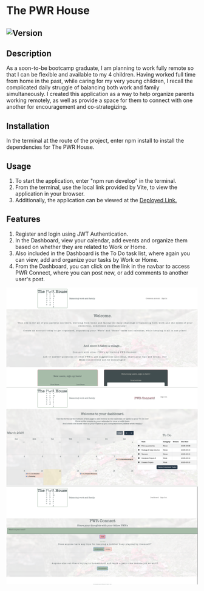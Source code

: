 # The PWR House
## ![Version](https://img.shields.io/badge/Version-1.0.0-blue)

## Description

As a soon-to-be bootcamp graduate, I am planning to work fully remote so that I can be flexible and available to my 4 children. Having worked full time from home in the past, while caring for my very young children, I recall the complicated daily struggle of balancing both work and family simultaneously. I created this application as a way to help organize parents working remotely, as well as provide a space for them to connect with one another for encouragement and co-strategizing. 

## Installation

In the terminal at the route of the project, enter npm install to install the dependencies for The PWR House.

## Usage

1. To start the application, enter "npm run develop" in the terminal.
2. From the terminal, use the local link provided by Vite, to view the application in your browser.
3. Additionally, the application can be viewed at the [Deployed Link.](https://the-pwr-house.onrender.com/)

## Features

1. Register and login using JWT Authentication.
2. In the Dashboard, view your calendar, add events and organize them based on whether they are related to Work or Home.
3. Also included in the Dashboard is the To Do task list, where again you can view, add and organize your tasks by Work or Home. 
4. From the Dashboard, you can click on the link in the navbar to access PWR Connect, where you can post new, or add comments to another user's post. 

![Login page](client/src/assets/PWR-screenshot-1.png)
![Dashboard](client/src/assets/PWR-screenshot-2.png)
![PWR Connect](client/src/assets/PWR-screenshot-3.png)